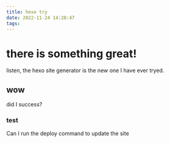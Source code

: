 ```yaml
---
title: hexo try
date: 2022-11-24 14:28:47
tags:
---
```


# there is something great!
listen, the hexo site generator is the new one I have ever tryed.

## wow
did I success?


### test
Can I run the deploy command to update the site